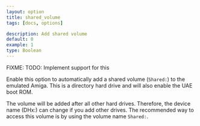 ```yaml
---
layout: option
title: shared_volume
tags: [docs, options]

description: Add shared volume
default: 0
example: 1
type: Boolean
---
```


FIXME: TODO: Implement support for this

Enable this option to automatically add a shared volume (`Shared:`) to the
emulated Amiga. This is a directory hard drive and will also enable the UAE boot
ROM.

The volume will be added after all other hard drives. Therefore, the device
name (DHx:) can change if you add other drives. The recommended way to access
this volume is by using the volume name `Shared:`.
